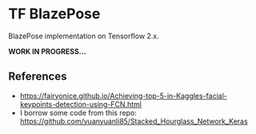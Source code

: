 # TF BlazePose

BlazePose implementation on Tensorflow 2.x.

**WORK IN PROGRESS...**


## References

- https://fairyonice.github.io/Achieving-top-5-in-Kaggles-facial-keypoints-detection-using-FCN.html
- I borrow some code from this repo: https://github.com/yuanyuanli85/Stacked_Hourglass_Network_Keras

